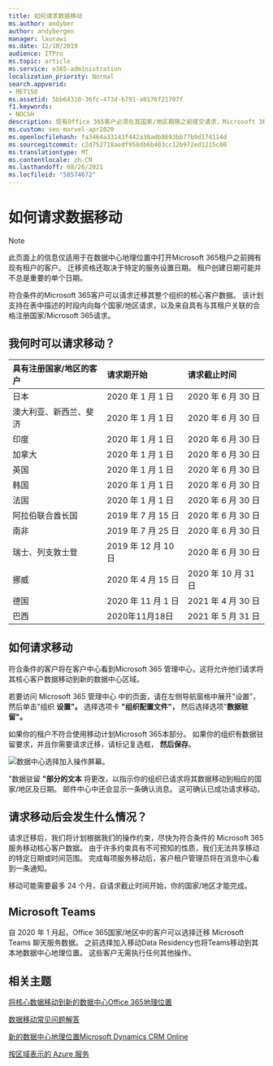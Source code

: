 ```yaml
---
title: 如何请求数据移动
ms.author: andyber
author: andybergen
manager: laurawi
ms.date: 12/10/2019
audience: ITPro
ms.topic: article
ms.service: o365-administration
localization_priority: Normal
search.appverid:
- MET150
ms.assetid: 5bb64310-36fc-473d-b791-a0176f21707f
f1.keywords:
- NOCSH
description: 现有Office 365客户必须在其国家/地区期限之前提交请求，Microsoft 365服务数据移动到其新地理位置。
ms.custom: seo-marvel-apr2020
ms.openlocfilehash: fa3464a33143f442a38adb8693bb77b9d174114d
ms.sourcegitcommit: c2d752718aedf958db6b403cc12b972ed1215c00
ms.translationtype: MT
ms.contentlocale: zh-CN
ms.lasthandoff: 08/26/2021
ms.locfileid: "58574672"
---
```

# <a name="how-to-request-your-data-move"></a>如何请求数据移动

> [!NOTE]
> 此页面上的信息仅适用于在数据中心地理位置中打开Microsoft 365租户之前拥有现有租户的客户。 迁移资格还取决于特定的服务设置日期。  租户创建日期可能并不总是重要的单个日期。
  
符合条件的Microsoft 365客户可以请求迁移其整个组织的核心客户数据。  该计划支持在表中描述的时段内向每个国家/地区请求，以及来自具有与其租户关联的合格注册国家/Microsoft 365请求。
  
## <a name="when-can-i-request-a-move"></a>我何时可以请求移动？

| 具有注册国家/地区的客户 | 请求期开始 | 请求截止时间 |
|:-----|:-----|:-----|
|日本  <br/> |2020 年 1 月 1 日  <br/> |2020 年 6 月 30 日  <br/> |
|澳大利亚、新西兰、斐济  <br/> |2020 年 1 月 1 日  <br/> |2020 年 6 月 30 日  <br/> |
|印度  <br/> |2020 年 1 月 1 日  <br/> |2020 年 6 月 30 日  <br/> |
|加拿大  <br/> |2020 年 1 月 1 日  <br/> |2020 年 6 月 30 日  <br/> |
|英国  <br/> |2020 年 1 月 1 日  <br/> |2020 年 6 月 30 日  <br/> |
|韩国  <br/> |2020 年 1 月 1 日  <br/> |2020 年 6 月 30 日  <br/> |
|法国  <br/> |2020 年 1 月 1 日  <br/> |2020 年 6 月 30 日  <br/> |
|阿拉伯联合酋长国  <br/> |2019 年 7 月 15 日  <br/> |2020 年 6 月 30 日  <br/> |
|南非  <br/> |2019 年 7 月 25 日  <br/> |2020 年 6 月 30 日  <br/> |
|瑞士、列支敦士登  <br/> |2019 年 12 月 10 日  <br/> |2020 年 6 月 30 日  <br/> |
|挪威  <br/> |2020 年 4 月 15 日  <br/> |2020 年 10 月 31 日  <br/> |
|德国  <br/> |2020 年 11 月 1 日  <br/> |2021 年 4 月 30 日  <br/> |
|巴西  <br/> |2020年11月18日  <br/> |2021 年 5 月 31 日  <br/> |

## <a name="how-to-request-a-move"></a>如何请求移动

符合条件的客户将在客户中心看到Microsoft 365 管理中心，这将允许他们请求将其核心客户数据移动到新的数据中心区域。  
  
若要访问 Microsoft 365 管理中心 中的页面，请在左侧导航窗格中展开"设置"，然后单击"组织 **设置"。**
选择选项卡 **"组织配置文件"，** 然后选择选项"**数据驻留"。**
  
如果你的租户不符合使用移动计划Microsoft 365本部分。  如果你的组织有数据驻留要求，并且你需要请求迁移，请标记复选框， **然后保存**。
  
![数据中心选择加入操作屏幕。](../media/dataresidencyflyoutae.jpg)
  
"数据驻留 **"部分的文本** 将更改，以指示你的组织已请求将其数据移动到相应的国家/地区及日期。 邮件中心中还会显示一条确认消息。 这可确认已成功请求移动。 
  
## <a name="what-happens-after-requesting-a-move"></a>请求移动后会发生什么情况？

请求迁移后，我们将计划根据我们的操作约束，尽快为符合条件的 Microsoft 365 服务移动核心客户数据。 由于许多约束具有不可预知的性质，我们无法共享移动的特定日期或时间范围。 完成每项服务移动后，客户租户管理员将在消息中心看到一条通知。
  
移动可能需要最多 24 个月，自请求截止时间开始，你的国家/地区才能完成。
  
## <a name="microsoft-teams"></a>Microsoft Teams

自 2020 年 1 月起，Office 365国家/地区中的客户可以选择迁移 Microsoft Teams 聊天服务数据。  之前选择加入移动Data Residency也将Teams移动到其本地数据中心地理位置。  这些客户无需执行任何其他操作。

## <a name="related-topics"></a>相关主题

[将核心数据移动到新的数据中心Office 365地理位置](moving-data-to-new-datacenter-geos.md)

[数据移动常见问题解答](data-move-faq.yml)

[新的数据中心地理位置Microsoft Dynamics CRM Online](/power-platform/admin/new-datacenter-regions)
  
[按区域表示的 Azure 服务](https://azure.microsoft.com/regions/)
